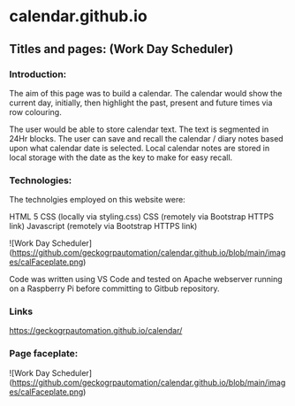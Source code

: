 # calendar.github.io

## Titles and pages: (Work Day Scheduler)

### Introduction:

The aim of this page was to build a calendar. The calendar would show the current day, initially, then highlight the past, present and future times via row colouring.

The user would be able to store calendar text. The text is segmented in 24Hr blocks. The user can save and recall the calendar / diary notes based upon what calendar date is selected. Local calendar notes are stored in local storage with the date as the key to make for easy recall.

### Technologies:

The technolgies employed on this website were:

HTML 5 CSS (locally via styling.css) CSS (remotely via Bootstrap HTTPS link) Javascript (remotely via Bootstrap HTTPS link)

![Work Day Scheduler] (https://github.com/geckogrpautomation/calendar.github.io/blob/main/images/calFaceplate.png)

Code was written using VS Code and tested on Apache webserver running on a Raspberry Pi before committing to Gitbub repository.

### Links

https://geckogrpautomation.github.io/calendar/

### Page faceplate:

![Work Day Scheduler] (https://github.com/geckogrpautomation/calendar.github.io/blob/main/images/calFaceplate.png)

